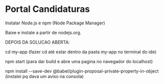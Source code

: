 # Portal Candidaturas

Instalar Node.js e npm (Node Package Manager)

Baixe e instale a partir de nodejs.org.

DEPOIS DA SOLUCAO ABERTA:

cd my-app (fazer cd até estar dentro da pasta my-app no terminal do ide)

npm start (para dar build e abre uma pagina no navegador do localhost)

npm install --save-dev @babel/plugin-proposal-private-property-in-object (instalei pq dava um aviso na consola)
